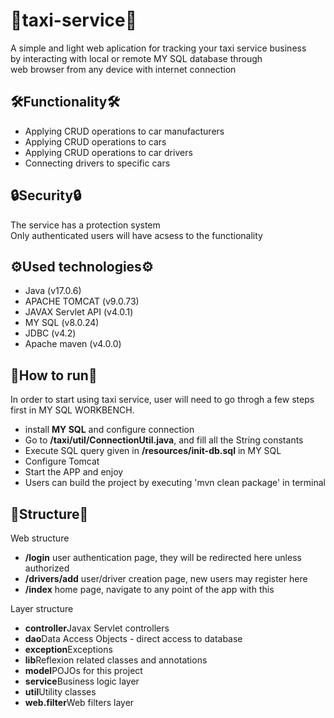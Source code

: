 ﻿# 🚖taxi-service🚖
A simple and light web aplication for tracking your taxi service business <br>
by interacting with local or remote MY SQL database through <br>
web browser from any device with internet connection <br>
<h2 tabindex="-1">﻿🛠️Functionality🛠️</h2>
 <ul dir="auto">
  <li>Applying CRUD operations to car manufacturers</li>
  <li>Applying CRUD operations to cars</li>
  <li>Applying CRUD operations to car drivers</li>
  <li>Connecting drivers to specific cars</li>
 </ul>
  <h2 tabindex="-1">﻿🔒Security🔒</h2>
 The service has a protection system <br>
 Only authenticated users will have acsess to the functionality
 <h2 tabindex="-1">﻿⚙️Used technologies⚙️</h2>
  <ul dir="auto">
  <li>Java (v17.0.6)</li>
  <li>APACHE TOMCAT (v9.0.73)</li>
  <li>JAVAX Servlet API (v4.0.1)</li>
  <li>MY SQL (v8.0.24)</li>
  <li>JDBC (v4.2)</li>
  <li>Apache maven (v4.0.0)</li>
 </ul>
  <h2 tabindex="-1">﻿🎯How to run🎯</h2>
 In order to start using taxi service, user will need to go throgh a few steps first
 in MY SQL WORKBENCH.
 <ul dir="auto">
  <li>install <b>MY SQL</b> and configure connection</li>
  <li>Go to <b>/taxi/util/ConnectionUtil.java</b>, and fill all the String constants</li>
  <li>Execute SQL query given in <b>/resources/init-db.sql</b> in MY SQL</li>
  <li>Configure Tomcat</li>
  <li>Start the APP and enjoy</li>
  <li>Users can build the project by executing 'mvn clean package' in terminal</li>
 </ul>
   <h2 tabindex="-1">﻿📡Structure📡</h2>
   Web structure
 <ul dir="auto">
  <li><b>/login</b> user authentication page, they will be redirected here unless authorized</li>
  <li><b>/drivers/add</b> user/driver creation page, new users may register here</li>
  <li><b>/index</b> home page, navigate to any point of the app with this</li>
 </ul>
   Layer structure
 <ul dir="auto">
  <li><b>controller</b>Javax Servlet controllers</li>
  <li><b>dao</b>Data Access Objects - direct access to database</li>
  <li><b>exception</b>Exceptions</li>
  <li><b>lib</b>Reflexion related classes and annotations</li>
  <li><b>model</b>POJOs for this project</li>
  <li><b>service</b>Business logic layer</li>
  <li><b>util</b>Utility classes</li>
  <li><b>web.filter</b>Web filters layer</li>
 </ul>
